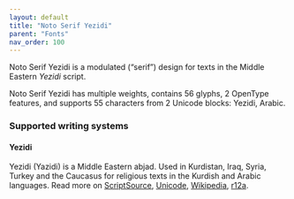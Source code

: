 ```yaml
---
layout: default
title: "Noto Serif Yezidi"
parent: "Fonts"
nav_order: 100
---
```

Noto Serif Yezidi is a modulated (“serif”) design for texts in the Middle Eastern _Yezidi_ script. 

Noto Serif Yezidi has multiple weights, contains 56 glyphs, 2 OpenType features, and supports 55 characters from 2 Unicode blocks: Yezidi, Arabic.


### Supported writing systems


#### Yezidi

Yezidi (Yazidi) is a Middle Eastern abjad. Used in Kurdistan, Iraq, Syria, Turkey and the Caucasus for religious texts in the Kurdish and Arabic languages. Read more on [ScriptSource](https://scriptsource.org/scr/Yezi), [Unicode](https://www.unicode.org/versions/Unicode13.0.0/ch09.pdf#G59804), [Wikipedia](https://en.wikipedia.org/wiki/ISO_15924:Yezi), [r12a](https://r12a.github.io/scripts/links?iso=Yezi).

